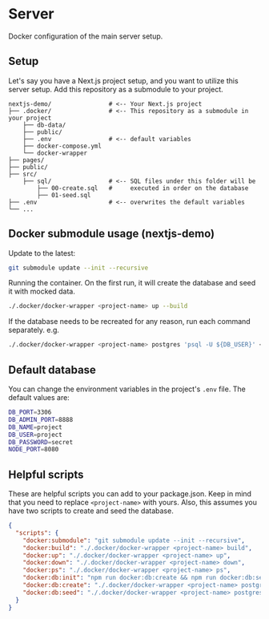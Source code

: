 # Server

Docker configuration of the main server setup.

## Setup

Let's say you have a Next.js project setup, and you want to utilize this server setup. 
Add this repository as a submodule to your project.

```
nextjs-demo/                # <-- Your Next.js project
├── .docker/                # <-- This repository as a submodule in your project
    ├── db-data/
    ├── public/
    ├── .env                # <-- default variables
    ├── docker-compose.yml
    └── docker-wrapper
├── pages/
├── public/
├── src/
    ├── sql/                # <-- SQL files under this folder will be 
        ├── 00-create.sql   #     executed in order on the database
        ├── 01-seed.sql
├── .env                    # <-- overwrites the default variables
└── ...
```

## Docker submodule usage (nextjs-demo)

Update to the latest:

```bash
git submodule update --init --recursive
```

Running the container. On the first run, it will create the database and seed it with mocked data.

```bash
./.docker/docker-wrapper <project-name> up --build
```

If the database needs to be recreated for any reason, run each command separately. e.g.

```bash
./.docker/docker-wrapper <project-name> postgres 'psql -U ${DB_USER}' < ./src/sql/00-create.sql
```

## Default database

You can change the environment variables in the project's `.env` file. The default values are:

```bash
DB_PORT=3306
DB_ADMIN_PORT=8888
DB_NAME=project
DB_USER=project
DB_PASSWORD=secret
NODE_PORT=8080
```

## Helpful scripts

These are helpful scripts you can add to your package.json. Keep in mind that you need to replace `<project-name>` with yours. Also, this assumes you have two scripts to create and seed the database.

```json
{
  "scripts": {
    "docker:submodule": "git submodule update --init --recursive",
    "docker:build": "./.docker/docker-wrapper <project-name> build",
    "docker:up": "./.docker/docker-wrapper <project-name> up",
    "docker:down": "./.docker/docker-wrapper <project-name> down",
    "docker:ps": "./.docker/docker-wrapper <project-name> ps",
    "docker:db:init": "npm run docker:db:create && npm run docker:db:seed",
    "docker:db:create": "./.docker/docker-wrapper <project-name> postgres 'psql -U project' < ./src/sql/00-create.sql",
    "docker:db:seed": "./.docker/docker-wrapper <project-name> postgres 'psql -U project' < ./src/sql/01-seed.sql"
  }
}
```
